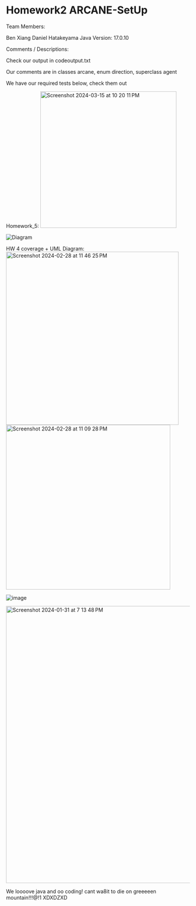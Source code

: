 # Homework2 ARCANE-SetUp
Team Members:

Ben Xiang
Daniel Hatakeyama
Java Version: 17.0.10


Comments / Descriptions:

Check our output in codeoutput.txt

Our comments are in classes arcane, enum direction, superclass agent

We have our required tests below, check them out


Homework_5: <img width="373" alt="Screenshot 2024-03-15 at 10 20 11 PM" src="https://github.com/CSCI-4448-5448-OOAD-Spring2024/homework-2-arcane-setup-jonben3215/assets/63603790/2cb0b2d9-d419-43d2-bfd4-a7d20ca25461">

![Diagram](https://github.com/CSCI-4448-5448-OOAD-Spring2024/homework-2-arcane-setup-jonben3215/assets/63603790/cf80a4ea-08f7-4d9a-ab07-e5169bb3f560)



HW 4 coverage + UML Diagram:
<img width="473" alt="Screenshot 2024-02-28 at 11 46 25 PM" src="https://github.com/CSCI-4448-5448-OOAD-Spring2024/homework-2-arcane-setup-jonben3215/assets/63603790/897df2a8-d514-4fb2-9bee-4d776c817b44">
<img width="450" alt="Screenshot 2024-02-28 at 11 09 28 PM" src="https://github.com/CSCI-4448-5448-OOAD-Spring2024/homework-2-arcane-setup-jonben3215/assets/63603790/f3ef9fd5-576d-4dec-a149-5e67545b6c05">



![image](https://github.com/CSCI-4448-5448-OOAD-Spring2024/homework-2-arcane-setup-jonben3215/assets/41268067/808be291-e2bd-4aff-9c42-e89bc41636bc)


<img width="757" alt="Screenshot 2024-01-31 at 7 13 48 PM" src="https://github.com/CSCI-4448-5448-OOAD-Spring2024/homework-2-arcane-setup-jonben3215/assets/63603790/352d33d8-6d00-46c9-806d-a87b4784f660">


We loooove java and oo coding! cant wa8it to die on greeeeen mountain!!!@!1 XDXDZXD
